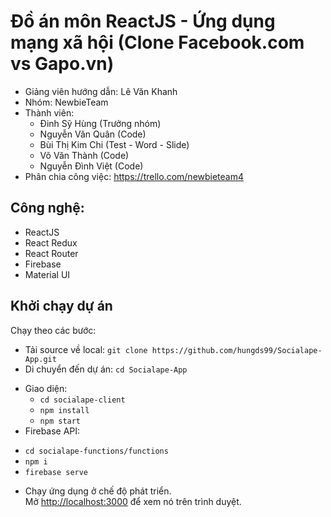 # Đồ án môn ReactJS - Ứng dụng mạng xã hội (Clone Facebook.com vs Gapo.vn)

* Giảng viên hướng dẫn: Lê Văn Khanh
* Nhóm: NewbieTeam
* Thành viên: 
    - Đinh Sỹ Hùng (Trưởng nhóm)
    - Nguyễn Văn Quân (Code)
    - Bùi Thị Kim Chi (Test - Word - Slide)
    - Võ Văn Thành (Code)
    - Nguyễn Đình Việt (Code)
* Phân chia công việc: https://trello.com/newbieteam4

## Công nghệ:
* ReactJS
* React Redux
* React Router
* Firebase
* Material UI

## Khởi chạy dự án

Chạy theo các bước:

- Tải source về local: `git clone https://github.com/hungds99/Socialape-App.git`
- Di chuyển đến dự án: `cd Socialape-App`
* Giao diện:
  - `cd socialape-client`
  - `npm install`
  - `npm start`
 * Firebase API:
  - `cd socialape-functions/functions`
  - `npm i`
  - `firebase serve`
 * Chạy ứng dụng ở chế độ phát triển.\
Mở [http://localhost:3000](http://localhost:3000) để xem nó trên trình duyệt.
